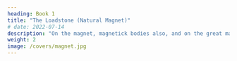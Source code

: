```yaml
---
heading: Book 1
title: "The Loadstone (Natural Magnet)"
# date: 2022-07-14
description: "On the magnet, magnetick bodies also, and on the great magnet the earth: a new physiology, demonstrated by many arguments & experiments"
weight: 2
image: /covers/magnet.jpg
---
```


